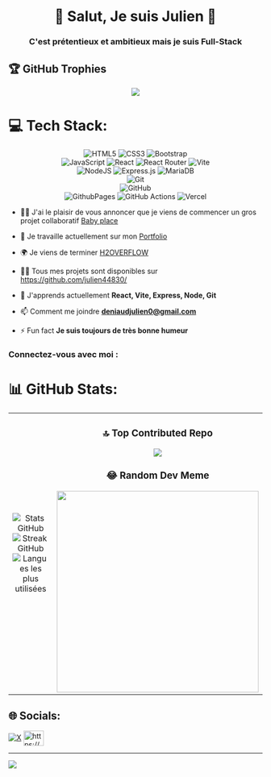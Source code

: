 <h1 align="center">👋 Salut, Je suis Julien 👋</h1>
<h3 align="center">C'est prétentieux et ambitieux mais je suis Full-Stack</h3>

## 🏆 GitHub Trophies
<div align="center">
 
 ![](https://github-profile-trophy.vercel.app/?username=julien44830&theme=radical&no-frame=false&no-bg=true&margin-w=4)

</div>

# 💻 Tech Stack:
<div align="center">
 
 ![HTML5](https://img.shields.io/badge/html5-%23E34F26.svg?style=for-the-badge&logo=html5&logoColor=white) 
 ![CSS3](https://img.shields.io/badge/css3-%231572B6.svg?style=for-the-badge&logo=css3&logoColor=white) 
 ![Bootstrap](https://img.shields.io/badge/bootstrap-%238511FA.svg?style=for-the-badge&logo=bootstrap&logoColor=white) 
 <br/>
 ![JavaScript](https://img.shields.io/badge/javascript-%23323330.svg?style=for-the-badge&logo=javascript&logoColor=%23F7DF1E) 
 ![React](https://img.shields.io/badge/react-%2320232a.svg?style=for-the-badge&logo=react&logoColor=%2361DAFB) 
 ![React Router](https://img.shields.io/badge/React_Router-CA4245?style=for-the-badge&logo=react-router&logoColor=white) 
 ![Vite](https://img.shields.io/badge/vite-%23646CFF.svg?style=for-the-badge&logo=vite&logoColor=white) 
 <br/>
 ![NodeJS](https://img.shields.io/badge/node.js-6DA55F?style=for-the-badge&logo=node.js&logoColor=white) 
 ![Express.js](https://img.shields.io/badge/express.js-%23404d59.svg?style=for-the-badge&logo=express&logoColor=%2361DAFB) 
 ![MariaDB](https://img.shields.io/badge/MariaDB-003545?style=for-the-badge&logo=mariadb&logoColor=white) 
 <br/>
 ![Git](https://img.shields.io/badge/git-%23F05033.svg?style=for-the-badge&logo=git&logoColor=white)
 <br/>
 ![GitHub](https://img.shields.io/badge/github-%23121011.svg?style=for-the-badge&logo=github&logoColor=white)  
 ![GithubPages](https://img.shields.io/badge/github%20pages-121013?style=for-the-badge&logo=github&logoColor=white) 
 ![GitHub Actions](https://img.shields.io/badge/github%20actions-%232671E5.svg?style=for-the-badge&logo=githubactions&logoColor=white)
 ![Vercel](https://img.shields.io/badge/vercel-%23000000.svg?style=for-the-badge&logo=vercel&logoColor=white) 

</div>


- 👶🏻 J'ai le plaisir de vous annoncer que je viens de commencer un gros projet collaboratif [Baby place](https://github.com/WildCodeSchool-2024-02/JS-Nantes-RamCSS-P3-BabyPlace.git)
  
- 🔭 Je travaille actuellement sur mon [Portfolio](https://github.com/julien44830/Portfolio)

- 🌍 Je viens de terminer [H2OVERFLOW](https://h2overflow-git-main-julien44830s-projects.vercel.app/)

- 👨‍💻 Tous mes projets sont disponibles sur [https://github.com/julien44830/ ](https://github.com/julien44830/)

- 🌱 J'apprends actuellement **React, Vite, Express, Node, Git**

- 📫 Comment me joindre **deniaudjulien0@gmail.com**

- ⚡ Fun fact **Je suis toujours de très bonne humeur**

<h3 align="left" >Connectez-vous avec moi :</h3>
<p align="left">

# 📊 GitHub Stats:

<table align="center">
  <td align="center">
      <img src="https://github-readme-stats.vercel.app/api?username=julien44830&theme=dark&hide_border=false&include_all_commits=false&count_private=false" alt="Stats GitHub"/><br/>
      <img src="https://github-readme-streak-stats.herokuapp.com/?user=julien44830&theme=dark&hide_border=false" alt="Streak GitHub"/><br/>
      <img src="https://github-readme-stats.vercel.app/api/top-langs/?username=julien44830&theme=dark&hide_border=false&include_all_commits=false&count_private=false&layout=compact" alt="Langues les plus utilisées"/>
  </td>

  <td align="center">

### 🔝 Top Contributed Repo
![](https://github-contributor-stats.vercel.app/api?username=julien44830&limit=5&theme=dark&combine_all_yearly_contributions=true)

### 😂 Random Dev Meme
<img src='https://memer-new.vercel.app/' style="height: 400px;"/>   
    
  </td>
    
  
</table>




## 🌐 Socials:
[![X](https://img.shields.io/badge/X-black.svg?logo=X&logoColor=white)](https://x.com/DeniaudJulien) 
<a href="https://linkedin.com/in/https://www.linkedin.com/in/julien-deniaud-917610238/" target="blank"><img align="center" src="https://raw.githubusercontent.com/rahuldkjain/github-profile-readme-generator/master/src/images/icons/Social/linked-in-alt.svg" alt="https://www. linkedin.com/in/julien-deniaud-917610238/" height="30" width="40" /></a>
</p>


---
[![](https://visitcount.itsvg.in/api?id=julien44830&icon=0&color=0)](https://visitcount.itsvg.in)
<!-- Proudly created with GPRM ( https://gprm.itsvg.in ) -->
